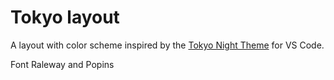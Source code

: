 # Tokyo layout

A layout with color scheme inspired by the [Tokyo Night Theme](https://github.com/enkia/tokyo-night-vscode-theme) for VS Code.

Font Raleway and Popins
